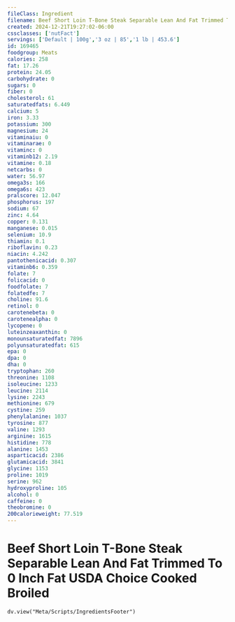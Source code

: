 ```yaml
---
fileClass: Ingredient
filename: Beef Short Loin T-Bone Steak Separable Lean And Fat Trimmed To 0 Inch Fat USDA Choice Cooked Broiled
created: 2024-12-21T19:27:02-06:00
cssclasses: ['nutFact']
servings: ['Default | 100g','3 oz | 85','1 lb | 453.6']
id: 169465
foodgroup: Meats
calories: 258
fat: 17.26
protein: 24.05
carbohydrate: 0
sugars: 0
fiber: 0
cholesterol: 61
saturatedfats: 6.449
calcium: 5
iron: 3.33
potassium: 300
magnesium: 24
vitaminaiu: 0
vitaminarae: 0
vitaminc: 0
vitaminb12: 2.19
vitamine: 0.18
netcarbs: 0
water: 56.97
omega3s: 166
omega6s: 423
pralscore: 12.047
phosphorus: 197
sodium: 67
zinc: 4.64
copper: 0.131
manganese: 0.015
selenium: 10.9
thiamin: 0.1
riboflavin: 0.23
niacin: 4.242
pantothenicacid: 0.307
vitaminb6: 0.359
folate: 7
folicacid: 0
foodfolate: 7
folatedfe: 7
choline: 91.6
retinol: 0
carotenebeta: 0
carotenealpha: 0
lycopene: 0
luteinzeaxanthin: 0
monounsaturatedfat: 7896
polyunsaturatedfat: 615
epa: 0
dpa: 0
dha: 0
tryptophan: 260
threonine: 1108
isoleucine: 1233
leucine: 2114
lysine: 2243
methionine: 679
cystine: 259
phenylalanine: 1037
tyrosine: 877
valine: 1293
arginine: 1615
histidine: 778
alanine: 1453
asparticacid: 2386
glutamicacid: 3841
glycine: 1153
proline: 1019
serine: 962
hydroxyproline: 105
alcohol: 0
caffeine: 0
theobromine: 0
200calorieweight: 77.519
---
```


# Beef Short Loin T-Bone Steak Separable Lean And Fat Trimmed To 0 Inch Fat USDA Choice Cooked Broiled

```dataviewjs
dv.view("Meta/Scripts/IngredientsFooter")
```